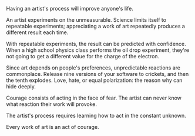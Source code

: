 Having an artist's process will improve anyone's life.

An artist experiments on the unmeasurable. Science limits itself to repeatable experiments; appreciating a work of art repeatedly produces a different result each time.

With repeatable experiments, the result can be predicted with confidence. When a high school physics class performs the oil drop experiment, they're not going to get a different value for the charge of the electron.

Since art depends on people's preferences, unpredictable reactions are commonplace. Release nine versions of your software to crickets, and then the tenth explodes. Love, hate, or equal polarization: the reason why can hide deeply.

Courage consists of acting in the face of fear. The artist can never know what reaction their work will provoke.

The artist's process requires learning how to act in the constant unknown.

Every work of art is an act of courage.
